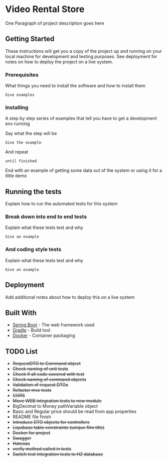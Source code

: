 # Video Rental Store

One Paragraph of project description goes here

## Getting Started

These instructions will get you a copy of the project up and running on your local machine for development and testing purposes. See deployment for notes on how to deploy the project on a live system.

### Prerequisites

What things you need to install the software and how to install them

```
Give examples
```

### Installing

A step by step series of examples that tell you have to get a development env running

Say what the step will be

```
Give the example
```

And repeat

```
until finished
```

End with an example of getting some data out of the system or using it for a little demo

## Running the tests

Explain how to run the automated tests for this system

### Break down into end to end tests

Explain what these tests test and why

```
Give an example
```

### And coding style tests

Explain what these tests test and why

```
Give an example
```

## Deployment

Add additional notes about how to deploy this on a live system

## Built With

* [Spring Boot](https://projects.spring.io/spring-boot/) - The web framework used
* [Gradle](https://gradle.org) - Build tool
* [Docker](https://docs.docker.com/install/) - Container packaging

## TODO List

* ~~RequestDTO to Command object~~
* ~~Check naming of unit tests~~
* ~~Check if all code covered with test~~
* ~~Check naming of command objects~~
* ~~Validation of request DTOs~~
* ~~Refactor mvc tests~~
* ~~CORS~~
* ~~Move WEB integration tests to new module~~ 
* BigDecimal to Money pathVariable object
* Basic and Regular price should be read from app properties
* README file finish
* ~~Introduce DTO objects for controllers~~
* ~~Liquibase table constraints (unique film title)~~
* ~~Docker for project~~
* ~~Swagger~~
* ~~Hateoas~~
* ~~verify method called in tests~~
* ~~Switch test integration tests to H2 database~~
